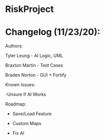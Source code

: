 # RiskProject

# Changelog (11/23/20):


Authors:

Tyler Leung - AI Logic, UML

Braxton Martin - Test Cases

Braden Norton - GUI + Fortify

Known Issues:

-Unsure If AI Works


Roadmap:
- Save/Load Feature 

- Custom Maps

- Fix AI
